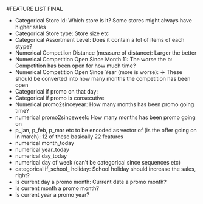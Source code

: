 #FEATURE LIST FINAL

* Categorical Store Id: Which store is it? Some stores might always have higher sales
* Categorical Store type: Store size etc
* Categorical Assortment Level: Does it contain a lot of items of each stype?
* Numerical Competiion Distance (measure of distance): Larger the better
* Numerical Competition Open Since Month 11: The worse the b: Competition has been open for how much time?
* Numerical Competition Open Since Year (more is worse): -> These should be converted into how many months the competition has been open
* Categorical if promo on that day: 
* Categorical if promo is consecutive
* Numerical promo2sinceyear: How many months has been promo going time?
* numerical promo2sinceweek: How many months has been promo going on
* p_jan, p_feb, p_mar etc to be encoded as vector of  (is the offer going on in march): 12 of these basically 22 features
* numerical month_today
* numerical year_today
* numerical day_today
* numerical day of week (can’t be categorical since sequences etc)
* categorical if_school_ holiday: School holiday should increase the sales, right?
* Is current day a promo month: Current date a promo month?
* Is current month a promo month?
* Is current year a promo year?